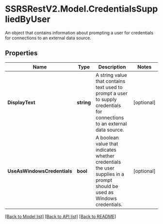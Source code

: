 # SSRSRestV2.Model.CredentialsSuppliedByUser
An object that contains information about prompting a user for credentials for connections to an external data source.

## Properties

Name | Type | Description | Notes
------------ | ------------- | ------------- | -------------
**DisplayText** | **string** | A string value that contains text used to prompt a user to supply credentials for connections to an external data source. | [optional] 
**UseAsWindowsCredentials** | **bool** | A boolean value that indicates whether credentials the user supplies in a prompt should be used as Windows credentials. | [optional] 

[[Back to Model list]](../../README.md#documentation-for-models) [[Back to API list]](../../README.md#documentation-for-api-endpoints) [[Back to README]](../../README.md)

